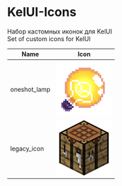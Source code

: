 # KelUI-Icons
Набор кастомных иконок для KelUI<br>
Set of custom icons for KelUI

Name | Icon
--- | ---
oneshot_lamp | ![oneshot_lamp](https://raw.githubusercontent.com/kel-cu/KelUI-Icons/main/oneshot_lamp/icon_128x128.png)
legacy_icon | ![oneshot_lamp](https://raw.githubusercontent.com/kel-cu/KelUI-Icons/main/legacy_icon/icon_128x128.png)
